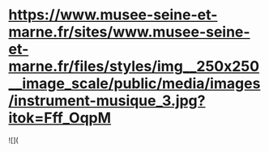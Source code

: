 # https://www.musee-seine-et-marne.fr/sites/www.musee-seine-et-marne.fr/files/styles/img__250x250__image_scale/public/media/images/instrument-musique_3.jpg?itok=Fff_OqpM

![](
